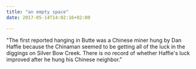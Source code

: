 ```yaml
---
title: "an empty space"
date: 2017-05-14T14:02:16+02:00

---
```





"The first reported hanging in Butte was a Chinese miner hung by Dan Haffie because the Chinaman seemed to be getting all of the luck in the diggings on Silver Bow Creek. There is no record of whether Haffie's luck improved after he hung his Chinese neighbor."
